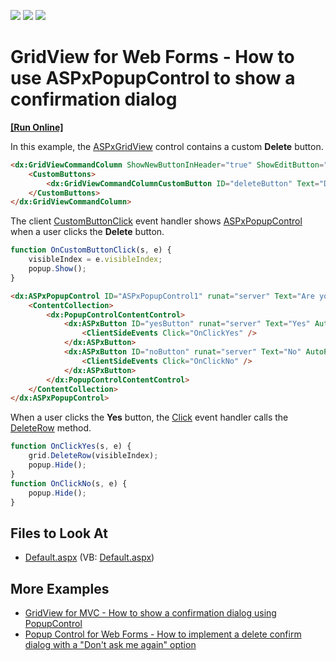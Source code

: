 <!-- default badges list -->
![](https://img.shields.io/endpoint?url=https://codecentral.devexpress.com/api/v1/VersionRange/128535458/13.2.9%2B)
[![](https://img.shields.io/badge/Open_in_DevExpress_Support_Center-FF7200?style=flat-square&logo=DevExpress&logoColor=white)](https://supportcenter.devexpress.com/ticket/details/T103862)
[![](https://img.shields.io/badge/📖_How_to_use_DevExpress_Examples-e9f6fc?style=flat-square)](https://docs.devexpress.com/GeneralInformation/403183)
<!-- default badges end -->
# GridView for Web Forms - How to use ASPxPopupControl to show a confirmation dialog

<!-- run online -->
**[[Run Online]](https://codecentral.devexpress.com/128535458/)**
<!-- run online end -->


In this example, the [ASPxGridView](https://docs.devexpress.com/AspNet/DevExpress.Web.ASPxGridView) control contains a custom **Delete** button. 

```aspx
<dx:GridViewCommandColumn ShowNewButtonInHeader="true" ShowEditButton="true">
    <CustomButtons>
        <dx:GridViewCommandColumnCustomButton ID="deleteButton" Text="Delete" />
    </CustomButtons>
</dx:GridViewCommandColumn>
```

The client [CustomButtonClick](https://docs.devexpress.com/AspNet/js-ASPxClientGridView.CustomButtonClick) event handler shows [ASPxPopupControl](https://docs.devexpress.com/AspNet/DevExpress.Web.ASPxPopupControl) when a user clicks the **Delete** button.

```js
function OnCustomButtonClick(s, e) {
    visibleIndex = e.visibleIndex;
    popup.Show();
}
```

```aspx
<dx:ASPxPopupControl ID="ASPxPopupControl1" runat="server" Text="Are you sure?" ClientInstanceName="popup">
    <ContentCollection>
        <dx:PopupControlContentControl>
            <dx:ASPxButton ID="yesButton" runat="server" Text="Yes" AutoPostBack="false">
                <ClientSideEvents Click="OnClickYes" />
            </dx:ASPxButton>
            <dx:ASPxButton ID="noButton" runat="server" Text="No" AutoPostBack="false">
                <ClientSideEvents Click="OnClickNo" />
            </dx:ASPxButton>
        </dx:PopupControlContentControl>
    </ContentCollection>
</dx:ASPxPopupControl>
```

When a user clicks the **Yes** button, the [Click](https://docs.devexpress.com/AspNet/DevExpress.Web.ASPxButton.Click) event handler calls the [DeleteRow](https://docs.devexpress.com/AspNet/js-ASPxClientGridView.DeleteRow(visibleIndex)) method.

```js
function OnClickYes(s, e) {
    grid.DeleteRow(visibleIndex);
    popup.Hide();
}
function OnClickNo(s, e) {
    popup.Hide();
}
```

## Files to Look At

- [Default.aspx](./CS/Default.aspx) (VB: [Default.aspx](./VB/Default.aspx))

## More Examples

- [GridView for MVC - How to show a confirmation dialog using PopupControl](https://github.com/DevExpress-Examples/gridview-how-to-show-a-confirmation-dialog-using-popupcontrol-t116360)
- [Popup Control for Web Forms - How to implement a delete confirm dialog with a "Don't ask me again" option](https://github.com/DevExpress-Examples/how-to-implement-a-delete-confirm-dialog-with-a-dont-ask-me-again-option-e1120)
